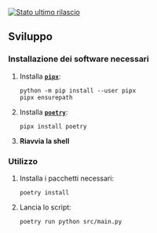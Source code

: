 [![Stato ultimo rilascio](https://github.com/LukeSavefrogs/danea-easyfatt/actions/workflows/release.yml/badge.svg)](https://github.com/LukeSavefrogs/danea-easyfatt/actions/workflows/release.yml)

## Sviluppo
### Installazione dei software necessari
1. Installa [**`pipx`**](https://github.com/pypa/pipx#install-pipx):
	```
	python -m pip install --user pipx
	pipx ensurepath
	```	
2. Installa [**`poetry`**](https://python-poetry.org/docs/#installing-with-pipx):
   ```
   pipx install poetry
   ```
3. **Riavvia la shell**


### Utilizzo
1. Installa i pacchetti necessari:
	```
	poetry install
	```
2. Lancia lo script:
	```
	poetry run python src/main.py
	```